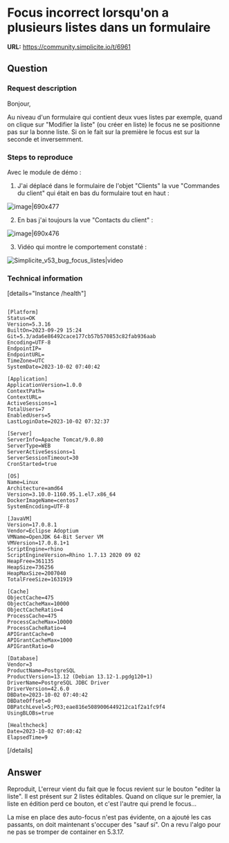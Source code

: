 # Focus incorrect lorsqu'on a plusieurs listes dans un formulaire

**URL:** https://community.simplicite.io/t/6961

## Question
### Request description

Bonjour,

Au niveau d'un formulaire qui contient deux vues listes par exemple, quand on clique sur "Modifier la liste" (ou créer en liste) le focus ne se positionne pas sur la bonne liste. Si on le fait sur la première le focus est sur la seconde et inversemment.

### Steps to reproduce

Avec le module de démo :

1. J'ai déplacé dans le formulaire de l'objet "Clients" la vue "Commandes du client" qui était en bas du formulaire tout en haut :

![image|690x477](upload://d3WKICXns69DNFquk9LodRo0oKd.png)


2. En bas j'ai toujours la vue "Contacts du client" :

![image|690x476](upload://yESMfd6vtKXT58F3cxhSUGYfZCs.png)


3. Vidéo qui montre le comportement constaté :

![Simplicite_v53_bug_focus_listes|video](upload://snIqDIfl7810Il6LU99wLhgRZKT.mp4)


### Technical information

[details="Instance /health"]
```text

[Platform]
Status=OK
Version=5.3.16
BuiltOn=2023-09-29 15:24
Git=5.3/ada6e86492cace177cb57b570853c82fab936aab
Encoding=UTF-8
EndpointIP=
EndpointURL=
TimeZone=UTC
SystemDate=2023-10-02 07:40:42

[Application]
ApplicationVersion=1.0.0
ContextPath=
ContextURL=
ActiveSessions=1
TotalUsers=7
EnabledUsers=5
LastLoginDate=2023-10-02 07:32:37

[Server]
ServerInfo=Apache Tomcat/9.0.80
ServerType=WEB
ServerActiveSessions=1
ServerSessionTimeout=30
CronStarted=true

[OS]
Name=Linux
Architecture=amd64
Version=3.10.0-1160.95.1.el7.x86_64
DockerImageName=centos7
SystemEncoding=UTF-8

[JavaVM]
Version=17.0.8.1
Vendor=Eclipse Adoptium
VMName=OpenJDK 64-Bit Server VM
VMVersion=17.0.8.1+1
ScriptEngine=rhino
ScriptEngineVersion=Rhino 1.7.13 2020 09 02
HeapFree=361135
HeapSize=736256
HeapMaxSize=2007040
TotalFreeSize=1631919

[Cache]
ObjectCache=475
ObjectCacheMax=10000
ObjectCacheRatio=4
ProcessCache=475
ProcessCacheMax=10000
ProcessCacheRatio=4
APIGrantCache=0
APIGrantCacheMax=1000
APIGrantRatio=0

[Database]
Vendor=3
ProductName=PostgreSQL
ProductVersion=13.12 (Debian 13.12-1.pgdg120+1)
DriverName=PostgreSQL JDBC Driver
DriverVersion=42.6.0
DBDate=2023-10-02 07:40:42
DBDateOffset=0
DBPatchLevel=5;P03;eae816e5089006449212ca1f2a1fc9f4
UsingBLOBs=true

[Healthcheck]
Date=2023-10-02 07:40:42
ElapsedTime=9
```
[/details]

## Answer
Reproduit,
L'erreur vient du fait que le focus revient sur le bouton "editer la liste".
Il est présent sur 2 listes éditables. Quand on clique sur le premier, la liste en édition perd ce bouton, et c'est l'autre qui prend le focus...

La mise en place des auto-focus n'est pas évidente, on a ajouté les cas passants, on doit maintenant s'occuper des "sauf si". On a revu l'algo pour ne pas se tromper de container en 5.3.17.

